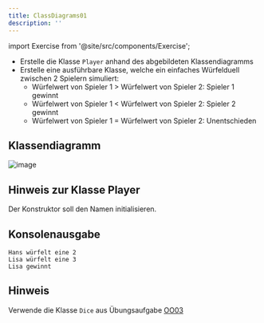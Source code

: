 ```yaml
---
title: ClassDiagrams01
description: ''
---
```


import Exercise from '@site/src/components/Exercise';

- Erstelle die Klasse `Player` anhand des abgebildeten Klassendiagramms
- Erstelle eine ausführbare Klasse, welche ein einfaches Würfelduell zwischen
  2 Spielern simuliert:
  - Würfelwert von Spieler 1 > Würfelwert von Spieler 2: Spieler 1 gewinnt
  - Würfelwert von Spieler 1 < Würfelwert von Spieler 2: Spieler 2 gewinnt
  - Würfelwert von Spieler 1 = Würfelwert von Spieler 2: Unentschieden

## Klassendiagramm
![image](https://user-images.githubusercontent.com/47243617/208095317-c139c4ad-a31d-460c-9efa-925021733896.png)

## Hinweis zur Klasse Player
Der Konstruktor soll den Namen initialisieren.

## Konsolenausgabe

```console
Hans würfelt eine 2
Lisa würfelt eine 3
Lisa gewinnt
```

## Hinweis

Verwende die Klasse `Dice` aus Übungsaufgabe [OO03](../oo/oo03.md)

<Exercise pullRequest="36" branchSuffix="class-diagrams/01" />
